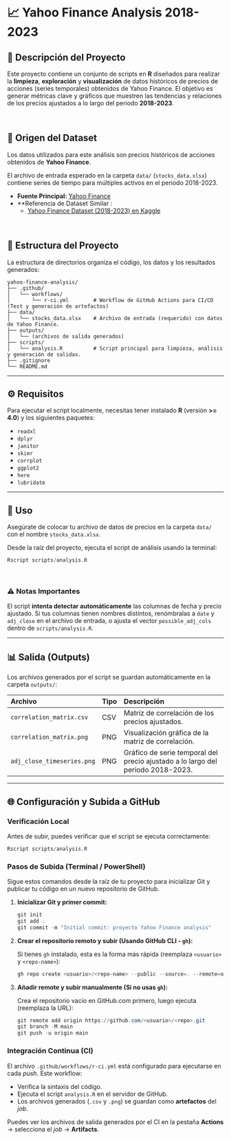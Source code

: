 # 📈 Yahoo Finance Analysis 2018-2023

## 📝 Descripción del Proyecto

Este proyecto contiene un conjunto de scripts en **R** diseñados para realizar la **limpieza**, **exploración** y **visualización** de datos históricos de precios de acciones (series temporales) obtenidos de Yahoo Finance. El objetivo es generar métricas clave y gráficos que muestren las tendencias y relaciones de los precios ajustados a lo largo del periodo **2018-2023**.

<br>

## 📁 Origen del Dataset

Los datos utilizados para este análisis son precios históricos de acciones obtenidos de **Yahoo Finance**.

El archivo de entrada esperado en la carpeta `data/` (`stocks_data.xlsx`) contiene series de tiempo para múltiples activos en el periodo 2018-2023.

  * **Fuente Principal:** [Yahoo Finance](https://finance.yahoo.com/)
  * **Referencia de Dataset Similar :
      * [Yahoo Finance Dataset (2018-2023) en Kaggle](https://www.kaggle.com/datasets/suruchiarora/yahoo-finance-dataset-2018-2023)

<br>

## 📂 Estructura del Proyecto

La estructura de directorios organiza el código, los datos y los resultados generados:

```
yahoo-finance-analysis/
├── .github/
│   └── workflows/
│       └── r-ci.yml        # Workflow de GitHub Actions para CI/CD (Test y generación de artefactos)
├── data/
│   └── stocks_data.xlsx    # Archivo de entrada (requerido) con datos de Yahoo Finance.
├── outputs/
│   └── (archivos de salida generados)
├── scripts/
│   └── analysis.R          # Script principal para limpieza, análisis y generación de salidas.
├── .gitignore
└── README.md
```

-----

## ⚙️ Requisitos

Para ejecutar el script localmente, necesitas tener instalado **R** (versión **\>= 4.0**) y los siguientes paquetes:

  * `readxl`
  * `dplyr`
  * `janitor`
  * `skimr`
  * `corrplot`
  * `ggplot2`
  * `here`
  * `lubridate`

-----

## 🚀 Uso

Asegúrate de colocar tu archivo de datos de precios en la carpeta `data/` con el nombre `stocks_data.xlsx`.

Desde la raíz del proyecto, ejecuta el script de análisis usando la terminal:

```powershell
Rscript scripts/analysis.R
```

<br>

### ⚠️ Notas Importantes

El script **intenta detectar automáticamente** las columnas de fecha y precio ajustado. Si tus columnas tienen nombres distintos, renómbralas a `date` y `adj_close` en el archivo de entrada, o ajusta el vector `possible_adj_cols` dentro de `scripts/analysis.R`.

-----

## 📊 Salida (Outputs)

Los archivos generados por el script se guardan automáticamente en la carpeta `outputs/`:

| Archivo | Tipo | Descripción |
| :--- | :--- | :--- |
| `correlation_matrix.csv` | CSV | Matriz de correlación de los precios ajustados. |
| `correlation_matrix.png` | PNG | Visualización gráfica de la matriz de correlación. |
| `adj_close_timeseries.png` | PNG | Gráfico de serie temporal del precio ajustado a lo largo del periodo 2018-2023. |

-----

## 🌐 Configuración y Subida a GitHub

### Verificación Local

Antes de subir, puedes verificar que el script se ejecuta correctamente:

```powershell
Rscript scripts/analysis.R
```

### Pasos de Subida (Terminal / PowerShell)

Sigue estos comandos desde la raíz de tu proyecto para inicializar Git y publicar tu código en un nuevo repositorio de GitHub.

1.  **Inicializar Git y primer commit:**

    ```powershell
    git init
    git add .
    git commit -m "Initial commit: proyecto Yahoo Finance analysis"
    ```

2.  **Crear el repositorio remoto y subir (Usando GitHub CLI - `gh`):**

    Si tienes `gh` instalado, esta es la forma más rápida (reemplaza `<usuario>` y `<repo-name>`):

    ```powershell
    gh repo create <usuario>/<repo-name> --public --source=. --remote=origin --push
    ```

3.  **Añadir remote y subir manualmente (Si no usas `gh`):**

    Crea el repositorio vacío en GitHub.com primero, luego ejecuta (reemplaza la URL):

    ```powershell
    git remote add origin https://github.com/<usuario>/<repo>.git
    git branch -M main
    git push -u origin main
    ```

### Integración Continua (CI)

El archivo `.github/workflows/r-ci.yml` está configurado para ejecutarse en cada *push*. Este workflow:

  * Verifica la sintaxis del código.
  * Ejecuta el script `analysis.R` en el servidor de GitHub.
  * Los archivos generados (`.csv` y `.png`) se guardan como **artefactos** del *job*.

Puedes ver los archivos de salida generados por el CI en la pestaña **Actions** $\rightarrow$ selecciona el *job* $\rightarrow$ **Artifacts**.
